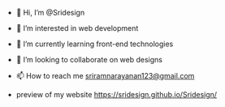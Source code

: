 - 👋 Hi, I’m @Sridesign
- 👀 I’m interested in web development
- 🌱 I’m currently learning front-end technologies
- 💞️ I’m looking to collaborate on web designs
- 📫 How to reach me sriramnarayanan123@gmail.com

- preview of my website  https://sridesign.github.io/Sridesign/

<!---
Sridesign/Sridesign is a ✨ special ✨ repository because its `README.md` (this file) appears on your GitHub profile.
You can click the Preview link to take a look at your changes.
--->
